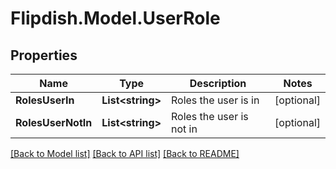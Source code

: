 # Flipdish.Model.UserRole
## Properties

Name | Type | Description | Notes
------------ | ------------- | ------------- | -------------
**RolesUserIn** | **List&lt;string&gt;** | Roles the user is in | [optional] 
**RolesUserNotIn** | **List&lt;string&gt;** | Roles the user is not in | [optional] 

[[Back to Model list]](../README.md#documentation-for-models) [[Back to API list]](../README.md#documentation-for-api-endpoints) [[Back to README]](../README.md)

